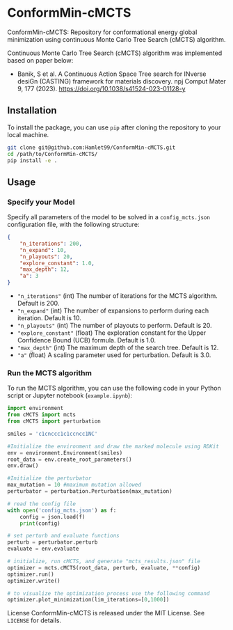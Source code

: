 # ConformMin-cMCTS
ConformMin-cMCTS: Repository for conformational energy global minimization using continuous Monte Carlo Tree Search (cMCTS) algorithm.

Continuous Monte Carlo Tree Search (cMCTS) algorithm was implemented based on paper below:
- Banik, S et al. A Continuous Action Space Tree search for INverse desiGn (CASTING) framework for materials discovery. npj Comput Mater 9, 177 (2023). https://doi.org/10.1038/s41524-023-01128-y


## Installation
To install the package, you can use `pip` after cloning the repository to your local machine. 
```bash
git clone git@github.com:Hamlet99/ConformMin-cMCTS.git
cd /path/to/ConformMin-cMCTS/
pip install -e .
```

## Usage

### Specify your Model

Specify all parameters of the model to be solved in a `config_mcts.json` configuration file, with the following structure:

```json
{
    "n_iterations": 200,
    "n_expand": 10,
    "n_playouts": 20,
    "explore_constant": 1.0,
    "max_depth": 12,
    "a": 3
}
```
- `"n_iterations"` (int) The number of iterations for the MCTS algorithm. Default is 200.
- `"n_expand"` (int)  The number of expansions to perform during each iteration. Default is 10.
- `"n_playouts"` (int) The number of playouts to perform. Default is 20.
- `"explore_constant"` (float) The exploration constant for the Upper Confidence Bound (UCB) formula. Default is 1.0.
- `"max_depth"` (int) The maximum depth of the search tree. Default is 12.
- `"a"` (float) A scaling parameter used for perturbation. Default is 3.0.

### Run the MCTS algorithm

To run the MCTS algorithm, you can use the following code in your Python script or Jupyter notebook (`example.ipynb`):


``` python
import environment
from cMCTS import mcts
from cMCTS import perturbation

smiles = 'c1cnccc1c1ccncc1NC'

#Initialize the environment and draw the marked molecule using RDKit
env = environment.Environment(smiles)
root_data = env.create_root_parameters()
env.draw()

#Initialize the perturbator
max_mutation = 10 #maximum mutation allowed
perturbator = perturbation.Perturbation(max_mutation)

# read the config file
with open('config_mcts.json') as f:
    config = json.load(f)
    print(config)

# set perturb and evaluate functions 
perturb = perturbator.perturb
evaluate = env.evaluate

# initialize, run cMCTS, and generate "mcts_results.json" file
optimizer = mcts.cMCTS(root_data, perturb, evaluate, **config)
optimizer.run()
optimizer.write()

# to visualize the optimization process use the following command  
optimizer.plot_minimization(lim_iterations=[0,1000])
```

License
ConformMin-cMCTS is released under the MIT License. See `LICENSE` for details.
